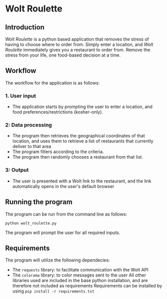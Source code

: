 
# Wolt Roulette

## Introduction

*Wolt Roulette* is a python based application that removes the stress of having to choose where to order from. Simply enter a location, and *Wolt Roulette* immediately gives you a restaurant to order from. Remove the stress from your life, one food-based decision at a time.

## Workflow
The workflow for the application is as follows:
### 1. User input
- The application starts by prompting the user to enter a location, and food preferences/restrictions (kosher-only). 
### 2: Data processing
* The program then retrieves the geographical coordinates of that location, and uses them to retrieve a list of restaurants that currently deliver to that area
* The program filters according to the criteria.
* The program then randomly chooses a restaurant from that list.
### 3: Output
* The user is presented with a Wolt link to the restaurant, and the link automatically opens in the user's default browser

## Running the program

The program can be run from the command line as follows:

`python wolt_roulette.py`

The program will prompt the user for all required inputs.


## Requirements

The program will utilize the following dependecies:
- The `requests` library: to facilitate communication with the Wolt API
- The `colorama` library: to color messages sent to the user 
All other libraries used are included in the base python installation, and are therefore not included as requirements
Requirements can be installed by using `pip install -r requirements.txt`